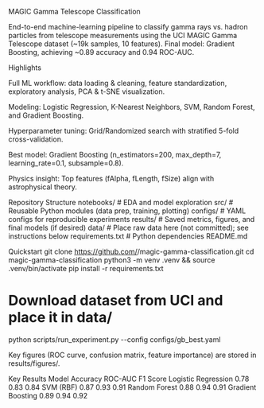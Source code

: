 MAGIC Gamma Telescope Classification

End-to-end machine-learning pipeline to classify gamma rays vs. hadron particles from telescope measurements
using the UCI MAGIC Gamma Telescope dataset
 (~19k samples, 10 features).
Final model: Gradient Boosting, achieving ~0.89 accuracy and 0.94 ROC-AUC.

Highlights

Full ML workflow: data loading & cleaning, feature standardization, exploratory analysis, PCA & t-SNE visualization.

Modeling: Logistic Regression, K-Nearest Neighbors, SVM, Random Forest, and Gradient Boosting.

Hyperparameter tuning: Grid/Randomized search with stratified 5-fold cross-validation.

Best model: Gradient Boosting (n_estimators=200, max_depth=7, learning_rate=0.1, subsample=0.8).

Physics insight: Top features (fAlpha, fLength, fSize) align with astrophysical theory.

Repository Structure
notebooks/         # EDA and model exploration
src/               # Reusable Python modules (data prep, training, plotting)
configs/           # YAML configs for reproducible experiments
results/           # Saved metrics, figures, and final models (if desired)
data/              # Place raw data here (not committed); see instructions below
requirements.txt   # Python dependencies
README.md

Quickstart
git clone https://github.com/<your-username>/magic-gamma-classification.git
cd magic-gamma-classification
python3 -m venv .venv && source .venv/bin/activate
pip install -r requirements.txt

# Download dataset from UCI and place it in data/
python scripts/run_experiment.py --config configs/gb_best.yaml


Key figures (ROC curve, confusion matrix, feature importance) are stored in results/figures/.

Key Results
Model	Accuracy	ROC-AUC	F1 Score
Logistic Regression	0.78	0.83	0.84
SVM (RBF)	0.87	0.93	0.91
Random Forest	0.88	0.94	0.91
Gradient Boosting	0.89	0.94	0.92
